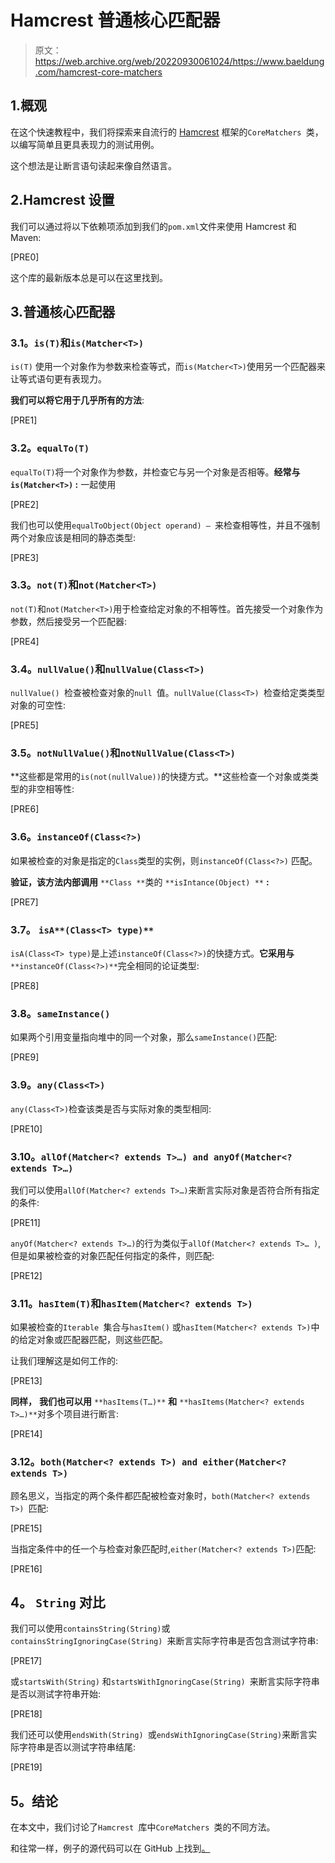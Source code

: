 # Hamcrest 普通核心匹配器

> 原文：<https://web.archive.org/web/20220930061024/https://www.baeldung.com/hamcrest-core-matchers>

## 1.概观

在这个快速教程中，我们将探索来自流行的 [Hamcrest](https://web.archive.org/web/20220601145715/http://hamcrest.org/) 框架的`CoreMatchers `类，以编写简单且更具表现力的测试用例。

这个想法是让断言语句读起来像自然语言。

## 2.Hamcrest 设置

我们可以通过将以下依赖项添加到我们的`pom.xml`文件来使用 Hamcrest 和 Maven:

[PRE0]

这个库的最新版本总是可以在这里找到。

## 3.普通核心匹配器

### **3.1。`is(T)`和`is(Matcher<T>)`**

`is(T)` 使用一个对象作为参数来检查等式，而`is(Matcher<T>)`使用另一个匹配器来让等式语句更有表现力。

**我们可以将它用于几乎所有的方法**:

[PRE1]

### **3.2。`equalTo(T)`**

`equalTo(T)`将一个对象作为参数，并检查它与另一个对象是否相等。**经常与`is(Matcher<T>)` :** 一起使用

[PRE2]

我们也可以使用`equalToObject(Object operand) – `来检查相等性，并且不强制两个对象应该是相同的静态类型:

[PRE3]

### **3.3。`not(T)`和`not(Matcher<T>)`**

`not(T)`和`not(Matcher<T>)`用于检查给定对象的不相等性。首先接受一个对象作为参数，然后接受另一个匹配器:

[PRE4]

### **3.4。`nullValue()`和`nullValue(Class<T>)`**

`nullValue() `检查被检查对象的`null `值。`nullValue(Class<T>) `检查给定类类型对象的可空性:

[PRE5]

### **3.5。`notNullValue()`和`notNullValue(Class<T>)`**

**这些都是常用的`is(not(nullValue))`的快捷方式。**这些检查一个对象或类类型的非空相等性:

[PRE6]

### **3.6。`instanceOf(Class<?>)`**

如果被检查的对象是指定的`Class`类型的实例，则`instanceOf(Class<?>)` 匹配。

**验证，该方法内部调用** `**Class **`类的 `**isIntance(Object) **` **:**

[PRE7]

### **3.7。** `isA**(Class<T> type)**`

`isA(Class<T> type)`是上述`instanceOf(Class<?>)`的快捷方式。**它采用与** `**instanceOf(Class<?>)**`完全相同的论证类型:

[PRE8]

### **3.8。`sameInstance()`**

如果两个引用变量指向堆中的同一个对象，那么`sameInstance()`匹配:

[PRE9]

### **3.9。`any(Class<T>)`**

`any(Class<T>)`检查该类是否与实际对象的类型相同:

[PRE10]

### **3.10。`allOf(Matcher<? extends T>…) and anyOf(Matcher<? extends T>…)`**

我们可以使用`allOf(Matcher<? extends T>…)`来断言实际对象是否符合所有指定的条件:

[PRE11]

`anyOf(Matcher<? extends T>…)`的行为类似于`allOf(Matcher<? extends T>… )`,但是如果被检查的对象匹配任何指定的条件，则匹配:

[PRE12]

### **3.11。`hasItem(T)`和`hasItem(Matcher<? extends T>)`**

如果被检查的`Iterable `集合与`hasItem()` 或`hasItem(Matcher<? extends T>)`中的给定对象或匹配器匹配，则这些匹配。

让我们理解这是如何工作的:

[PRE13]

**同样，** **我们也可以用** `**hasItems(T…)**` **和** `**hasItems(Matcher<? extends T>…)**`对多个项目进行断言:

[PRE14]

### **3.12。`both(Matcher<? extends T>) and either(Matcher<? extends T>)`**

顾名思义，当指定的两个条件都匹配被检查对象时，`both(Matcher<? extends T>) `匹配:

[PRE15]

当指定条件中的任一个与检查对象匹配时,`either(Matcher<? extends T>)`匹配:

[PRE16]

## **4。** `String` **对比**

我们可以使用`containsString(String)`或`containsStringIgnoringCase(String) `来断言实际字符串是否包含测试字符串:

[PRE17]

或`startsWith(String)` 和`startsWithIgnoringCase(String) `来断言实际字符串是否以测试字符串开始:

[PRE18]

我们还可以使用`endsWith(String) `或`endsWithIgnoringCase(String)`来断言实际字符串是否以测试字符串结尾:

[PRE19]

## **5。结论**

在本文中，我们讨论了`Hamcrest `库中`CoreMatchers `类的不同方法。

和往常一样，例子的源代码可以在 GitHub 上找到[。](https://web.archive.org/web/20220601145715/https://github.com/eugenp/tutorials/tree/master/testing-modules/hamcrest)